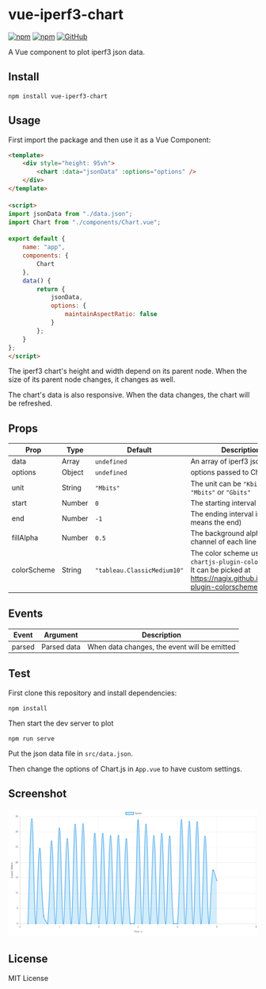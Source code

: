 # vue-iperf3-chart

[![npm](https://img.shields.io/npm/v/vue-iperf3-chart.svg)](https://www.npmjs.com/package/vue-iperf3-chart)
[![npm](https://img.shields.io/npm/dm/vue-iperf3-chart.svg)](https://www.npmjs.com/package/vue-iperf3-chart)
[![GitHub](https://img.shields.io/github/license/DCsunset/vue-iperf3-chart.svg?color=blue)](https://github.com/DCsunset/vue-iperf3-chart/blob/master/LICENSE)

A Vue component to plot iperf3 json data.

## Install

```
npm install vue-iperf3-chart
```

## Usage

First import the package and then use it as a Vue Component:

```html
<template>
	<div style="height: 95vh">
		<chart :data="jsonData" :options="options" />
	</div>
</template>

<script>
import jsonData from "./data.json";
import Chart from "./components/Chart.vue";

export default {
	name: "app",
	components: {
		Chart
	},
	data() {
		return {
			jsonData,
			options: {
				maintainAspectRatio: false
			}
		};
	}
};
</script>
```

The iperf3 chart's height and width depend on its parent node.
When the size of its parent node changes,
it changes as well.

The chart's data is also responsive.
When the data changes,
the chart will be refreshed.

## Props

| Prop        | Type   | Default                     | Description                                                                                                                       |
| ----------- | ------ | --------------------------- | --------------------------------------------------------------------------------------------------------------------------------- |
| data        | Array  | `undefined`                 | An array of iperf3 json data                                                                                                      |
| options     | Object | `undefined`                 | options passed to Chart.js                                                                                                        |
| unit        | String | `"Mbits"`                   | The unit can be `"Kbits"`, `"Mbits"` or `"Gbits"`                                                                                 |
| start       | Number | `0`                         | The starting interval in data                                                                                                     |
| end         | Number | `-1`                        | The ending interval in data (-1 means the end)                                                                                    |
| fillAlpha   | Number | `0.5`                       | The background alpha channel of each line                                                                                         |
| colorScheme | String | `"tableau.ClassicMedium10"` | The color scheme used in `chartjs-plugin-colorschemes`. It can be picked at <https://nagix.github.io/chartjs-plugin-colorschemes> |


## Events

| Event  | Argument    | Description                                  |
| ------ | ----------- | -------------------------------------------- |
| parsed | Parsed data | When data changes, the event will be emitted |



## Test

First clone this repository and install dependencies:

```
npm install
```

Then start the dev server to plot

```
npm run serve
```

Put the json data file in `src/data.json`.

Then change the options of Chart.js in `App.vue`
to have custom settings.


## Screenshot

![Screenshot](./Screenshot.png)

## License

MIT License

